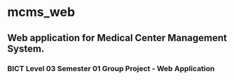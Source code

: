 # mcms_web
## Web application for Medical Center Management System.
### BICT Level 03 Semester 01 Group Project - Web Application
